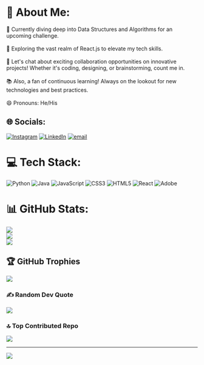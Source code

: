 # 💫 About Me:
🔭 Currently diving deep into Data Structures and Algorithms for an upcoming challenge.<br><br>🌱 Exploring the vast realm of React.js to elevate my tech skills.<br><br>💬 Let's chat about exciting collaboration opportunities on innovative projects! Whether it's coding, designing, or brainstorming, count me in.<br><br>📚 Also, a fan of continuous learning! Always on the lookout for new technologies and best practices.<br><br>😄 Pronouns: He/His


## 🌐 Socials:
[![Instagram](https://img.shields.io/badge/Instagram-%23E4405F.svg?logo=Instagram&logoColor=white)](https://instagram.com/prakharg1718) [![LinkedIn](https://img.shields.io/badge/LinkedIn-%230077B5.svg?logo=linkedin&logoColor=white)](https://linkedin.com/in/prakhar-gupta-972141275) [![email](https://img.shields.io/badge/Email-D14836?logo=gmail&logoColor=white)](mailto:prakharg19.1718@gmail.com) 

# 💻 Tech Stack:
![Python](https://img.shields.io/badge/python-3670A0?style=for-the-badge&logo=python&logoColor=ffdd54) ![Java](https://img.shields.io/badge/java-%23ED8B00.svg?style=for-the-badge&logo=openjdk&logoColor=white) ![JavaScript](https://img.shields.io/badge/javascript-%23323330.svg?style=for-the-badge&logo=javascript&logoColor=%23F7DF1E) ![CSS3](https://img.shields.io/badge/css3-%231572B6.svg?style=for-the-badge&logo=css3&logoColor=white) ![HTML5](https://img.shields.io/badge/html5-%23E34F26.svg?style=for-the-badge&logo=html5&logoColor=white) ![React](https://img.shields.io/badge/react-%2320232a.svg?style=for-the-badge&logo=react&logoColor=%2361DAFB) ![Adobe](https://img.shields.io/badge/adobe-%23FF0000.svg?style=for-the-badge&logo=adobe&logoColor=white)
# 📊 GitHub Stats:
![](https://github-readme-stats.vercel.app/api?username=prakhar1gupta&theme=dark&hide_border=false&include_all_commits=false&count_private=false)<br/>
![](https://nirzak-streak-stats.vercel.app/?user=prakhar1gupta&theme=dark&hide_border=false)<br/>
![](https://github-readme-stats.vercel.app/api/top-langs/?username=prakhar1gupta&theme=dark&hide_border=false&include_all_commits=false&count_private=false&layout=compact)

## 🏆 GitHub Trophies
![](https://github-profile-trophy.vercel.app/?username=prakhar1gupta&theme=radical&no-frame=false&no-bg=true&margin-w=4)

### ✍️ Random Dev Quote
![](https://quotes-github-readme.vercel.app/api?type=horizontal&theme=radical)

### 🔝 Top Contributed Repo
![](https://github-contributor-stats.vercel.app/api?username=prakhar1gupta&limit=5&theme=dark&combine_all_yearly_contributions=true)

---
[![](https://visitcount.itsvg.in/api?id=prakhar1gupta&icon=0&color=0)](https://visitcount.itsvg.in)

<!-- Proudly created with GPRM ( https://gprm.itsvg.in ) -->
